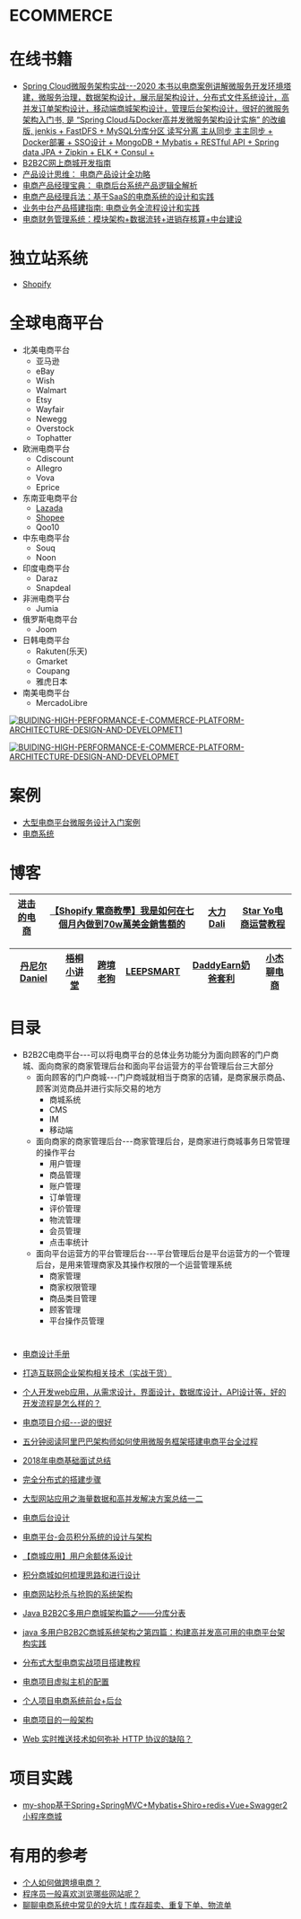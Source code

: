 # ECOMMERCE

# 在线书籍
* [Spring Cloud微服务架构实战---2020 本书以电商案例讲解微服务开发环境塔建，微服务治理，数据架构设计，展示层架构设计，分布式文件系统设计，高并发订单架构设计，移动端商城架构设计，管理后台架构设计，很好的微服务架构入门书, 是 “Spring Cloud与Docker高并发微服务架构设计实施” 的改编版, jenkis + FastDFS + MySQL分库分区 读写分离 主从同步 主主同步 + Docker部署 + SSO设计 +  MongoDB + Mybatis + RESTful API + Spring data JPA + Zipkin + ELK + Consul + ](https://weread.qq.com/web/reader/ca932ea071d7c798ca9a714)
* [B2B2C网上商城开发指南](https://weread.qq.com/web/reader/9db327a05a62419db3fa8db)
* [产品设计思维： 电商产品设计全功略](https://weread.qq.com/web/reader/3d532fe05de4da3d52176ea)
* [电商产品经理宝典： 电商后台系统产品逻辑全解析](https://weread.qq.com/web/reader/3a032d807159f1033a01f7e)
* [电商产品经理兵法：基于SaaS的电商系统的设计和实践](https://weread.qq.com/web/reader/99e32e9071d7c73299ee9ed)
* [业务中台产品搭建指南: 电商业务全流程设计和实践](https://weread.qq.com/web/reader/3f93210071d82b1e3f95088)
* [电商财务管理系统：模块架构+数据流转+进销存核算+中台建设](https://weread.qq.com/web/reader/82832270724b5d9a82870df)

# 独立站系统
  * [Shopify](https://github.com/stevenli91748/Shopify-Ecommerce)
# 全球电商平台
  * 北美电商平台
    * 亚马逊
    * eBay
    * Wish
    * Walmart
    * Etsy
    * Wayfair
    * Newegg
    * Overstock
    * Tophatter
  * 欧洲电商平台
    * Cdiscount
    * Allegro
    * Vova
    * Eprice
  * 东南亚电商平台
    * [Lazada](https://github.com/stevenli91748/ECOMMERCE/blob/master/Lazada/README.md)
    * [Shopee](https://github.com/stevenli91748/ECOMMERCE/tree/master/Shopee)
    * Qoo10
  * 中东电商平台
    * Souq
    * Noon
  * 印度电商平台
    * Daraz 
    * Snapdeal
  * 非洲电商平台
    * Jumia
  * 俄罗斯电商平台
    * Joom
  * 日韩电商平台
    * Rakuten(乐天)
    * Gmarket
    * Coupang
    * 雅虎日本
  * 南美电商平台
    * MercadoLibre

 


<a href="https://ibb.co/WV2tf8q"><img src="https://i.ibb.co/sWVHqxk/BUIDING-HIGH-PERFORMANCE-E-COMMERCE-PLATFORM-ARCHITECTURE-DESIGN-AND-DEVELOPMET1.png" alt="BUIDING-HIGH-PERFORMANCE-E-COMMERCE-PLATFORM-ARCHITECTURE-DESIGN-AND-DEVELOPMET1" border="0"></a>

<a href="https://ibb.co/K00LBKk"><img src="https://i.ibb.co/YRRyJ0M/BUIDING-HIGH-PERFORMANCE-E-COMMERCE-PLATFORM-ARCHITECTURE-DESIGN-AND-DEVELOPMET.png" alt="BUIDING-HIGH-PERFORMANCE-E-COMMERCE-PLATFORM-ARCHITECTURE-DESIGN-AND-DEVELOPMET" border="0"></a>


# 案例
  * [大型电商平台微服务设计入门案例](https://weread.qq.com/web/reader/ca932ea071d7c798ca9a714k33e3289021c33e75ff09694)  
  * [电商系统](https://www.kancloud.cn/digest/b2c-it)

# 博客

[进击的电商](https://www.youtube.com/channel/UCFsap4oyI_kTM9DkZ3gkxeQ)|[【Shopify 電商教學】我是如何在七個月內做到70w萬美金銷售額的 ](https://www.youtube.com/watch?v=bObwG2WidR8)|[大力Dali](https://www.youtube.com/channel/UCi_9a7QLXHUEcyrxP2Uva0A)|[Star Yo电商运营教程](https://www.youtube.com/c/StarYo)|
---|---|---|---|

[丹尼尔Daniel](https://www.youtube.com/c/%E4%B8%B9%E5%B0%BC%E5%B0%94Daniel/videos)|[梧桐小讲堂](https://www.youtube.com/c/%E6%A2%A7%E6%A1%90%E5%B0%8F%E8%AE%B2%E5%A0%82)|[跨境老狗](https://www.youtube.com/channel/UCR4ITL1X3zi9V5o_U57-45g/videos)|[LEEPSMART](https://www.youtube.com/c/LEEPSMART/videos)|[DaddyEarn奶爸套利](https://www.youtube.com/c/DaddyEarn%E5%A5%B6%E7%88%B8%E5%A5%97%E5%88%A9/videos)|[小杰聊电商](https://www.youtube.com/channel/UCouDXOCkhljDoCi1_yrRF3Q)|
---|---|---|---|---|---|


# 目录
* B2B2C电商平台---可以将电商平台的总体业务功能分为面向顾客的门户商城、面向商家的商家管理后台和面向平台运营方的平台管理后台三大部分
  * 面向顾客的门户商城---门户商城就相当于商家的店铺，是商家展示商品、顾客浏览商品并进行实际交易的地方
    * 商城系统
    * CMS
    * IM
    * 移动端
  * 面向商家的商家管理后台---商家管理后台，是商家进行商城事务日常管理的操作平台
    * 用户管理
    * 商品管理
    * 账户管理
    * 订单管理
    * 评价管理
    * 物流管理
    * 会员管理
    * 点击率统计 
  * 面向平台运营方的平台管理后台---平台管理后台是平台运营方的一个管理后台，是用来管理商家及其操作权限的一个运营管理系统
    * 商家管理
    * 商家权限管理
    * 商品类目管理
    * 顾客管理
    * 平台操作员管理 






 
# 
* [电商设计手册](http://skrshop.tech/#/?id=%E6%8A%80%E6%9C%AF%E6%A0%88%E9%80%89%E5%9E%8B)
* [打造互联网企业架构相关技术（实战干货）](https://blog.csdn.net/qq_27384769/article/details/79439922)
* [个人开发web应用，从需求设计，界面设计，数据库设计，API设计等，好的开发流程是怎么样的？](https://www.zhihu.com/question/24976128)
* [电商项目介绍---说的很好](https://blog.csdn.net/qq_35661171/article/details/78524293)
* [五分钟阅读阿里巴巴架构师如何使用微服务框架搭建电商平台全过程](https://blog.csdn.net/pingdouble/article/details/79527044)
* [2018年电商基础面试总结](https://blog.csdn.net/u011330276/article/details/82712687)
* [完全分布式的搭建步骤](https://blog.csdn.net/Jack184317/article/details/80688750)
* [大型网站应用之海量数据和高并发解决方案总结一二](https://blog.csdn.net/xlgen157387/article/details/53230138)
* [电商后台设计](https://blog.csdn.net/HQZ820844012/article/details/80641252)
* [电商平台-会员积分系统的设计与架构](https://blog.csdn.net/yu15163158717/article/details/80981158)
* [【商城应用】用户余额体系设计](https://blog.csdn.net/linzhiqiang0316/article/details/84573165)
* [积分商城如何梳理思路和进行设计](https://blog.csdn.net/pmcaff2008/article/details/78795355)
* [电商网站秒杀与抢购的系统架构](https://blog.csdn.net/HQZ820844012/article/details/80623247)
* [Java B2B2C多用户商城架构篇之——分库分表]()

* [java 多用户B2B2C商城系统架构之第四篇：构建高并发高可用的电商平台架构实践](https://blog.csdn.net/imjcoder/article/details/80764918)
* [分布式大型电商实战项目搭建教程](https://blog.csdn.net/qq_26857649/article/details/79356187)
* [电商项目虚拟主机的配置](https://blog.csdn.net/fanyao4144/article/details/78959171)
* [个人项目电商系统前台+后台](https://blog.csdn.net/CarryBest/article/details/80545893)
* [电商项目的一般架构](https://blog.csdn.net/qq_32827261/article/details/77523003)
* [Web 实时推送技术如何弥补 HTTP 协议的缺陷？](https://blog.csdn.net/csdnnews/article/details/88549335)


# 项目实践

* [my-shop基于Spring+SpringMVC+Mybatis+Shiro+redis+Vue+Swagger2小程序商城](https://github.com/stevenli91748/my-shop)


# 有用的参考
 * [个人如何做跨境电商？](https://www.zhihu.com/question/26070928/answer/648289947?utm_source=wechat_session&utm_medium=social&utm_oi=991812777480134656)
 * [程序员一般喜欢浏览哪些网站呢？](https://www.zhihu.com/question/283272958/answer/598956527?utm_source=wechat_session&utm_medium=social&utm_oi=991812777480134656)
 * [聊聊电商系统中常见的9大坑！库存超卖、重复下单、物流单](https://mp.weixin.qq.com/s/frgsYSUoCFH58PNBeqU0Xg)
